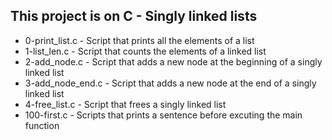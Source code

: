 ## This project is on C - Singly linked lists

+ 0-print_list.c - Script that prints all the elements of a list
+ 1-list_len.c - Script that counts the elements of a linked list
+ 2-add_node.c - Script that adds a new node at the beginning of a singly linked list
+ 3-add_node_end.c - Script that adds a new node at the end of a singly linked list
+ 4-free_list.c - Script that frees a singly linked list
+ 100-first.c - Scripts that prints a sentence before excuting the main function

